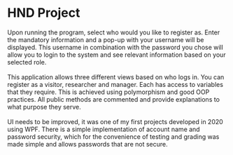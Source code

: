 # HND Project
Upon running the program, select who would you like to register as. Enter the mandatory information and a pop-up with your username will be displayed. This username in combination with the password you chose will allow you to login to the system and see relevant information based on your selected role.\
\
This application allows three different views based on who logs in. You can register as a visitor, researcher and manager. Each has access to variables that they require. This is achieved using polymorphism and good OOP practices. All public methods are commented and provide explanations to what purpose they serve.\
\
UI needs to be improved, it was one of my first projects developed in 2020 using WPF.
There is a simple implementation of account name and password security, which for the convenience of testing and grading was made simple and allows passwords that are not secure. 
